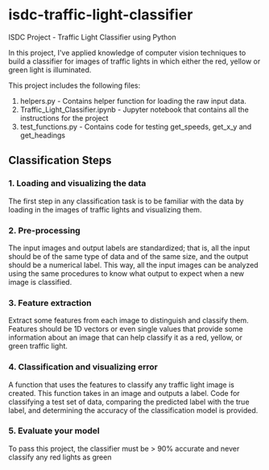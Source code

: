 # isdc-traffic-light-classifier
ISDC Project - Traffic Light Classifier using Python

In this project, I've applied knowledge of computer vision techniques to build a classifier for images of traffic lights in which either the red, yellow or green light is illuminated. 

This project includes the following files:
1. helpers.py - Contains helper function for loading the raw input data.
2. Traffic_Light_Classifier.ipynb - Jupyter notebook that contains all the instructions for the project
3. test_functions.py - Contains code for testing get_speeds, get_x_y and get_headings

Classification Steps
---
### 1. Loading and visualizing the data
The first step in any classification task is to be familiar with the data by loading in the images of traffic lights and visualizing them.
### 2. Pre-processing
The input images and output labels are standardized; that is, all the input should be of the same type of data and of the same size, and the output should be a numerical label. This way, all the input images can be analyzed using the same procedures to know what output to expect when a new image is classified.
### 3. Feature extraction
Extract some features from each image to distinguish and classify them. Features should be 1D vectors or even single values that provide some information about an image that can help classify it as a red, yellow, or green traffic light.
### 4. Classification and visualizing error
A function that uses the features to classify any traffic light image is created. This function takes in an image and outputs a label. Code for classifying a test set of data, comparing the predicted label with the true label, and determining the accuracy of the classification model is provided.
### 5. Evaluate your model
To pass this project, the classifier must be > 90% accurate and never classify any red lights as green
